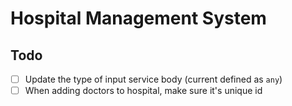# Hospital Management System

## Todo

- [ ] Update the type of input service body (current defined as `any`)
- [ ] When adding doctors to hospital, make sure it's unique id
